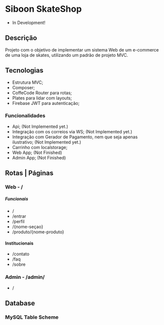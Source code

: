 # Siboon SkateShop

- In Development!

## Descrição

Projeto com o objetivo de implementar um sistema Web de um e-commerce de uma loja de skates, 
utilizando um padrão de projeto MVC.

## Tecnologias

- Estrutura MVC;
- Composer;
- CoffeCode Router para rotas;
- Plates para lidar com layouts;
- Firebase JWT para autenticação;

### Funcionalidades

- Api; (Not Implemented yet.)
- Integração com os correios via WS; (Not Implemented yet.)
- Integração com Gerador de Pagamento, nem que seja apenas ilustrativo; (Not Implemented yet.)
- Carrinho com localstorage;
- Web App; (Not Finished)
- Admin App; (Not Finished)

## Rotas | Páginas

### Web - /

##### Funcionais

- /
- /entrar
- /perfil
- /{nome-seçao}
- /produto/{nome-produto}

#### Institucionais

- /contato
- /faq
- /sobre

### Admin - /admin/

- /

## Database

### MySQL Table Scheme